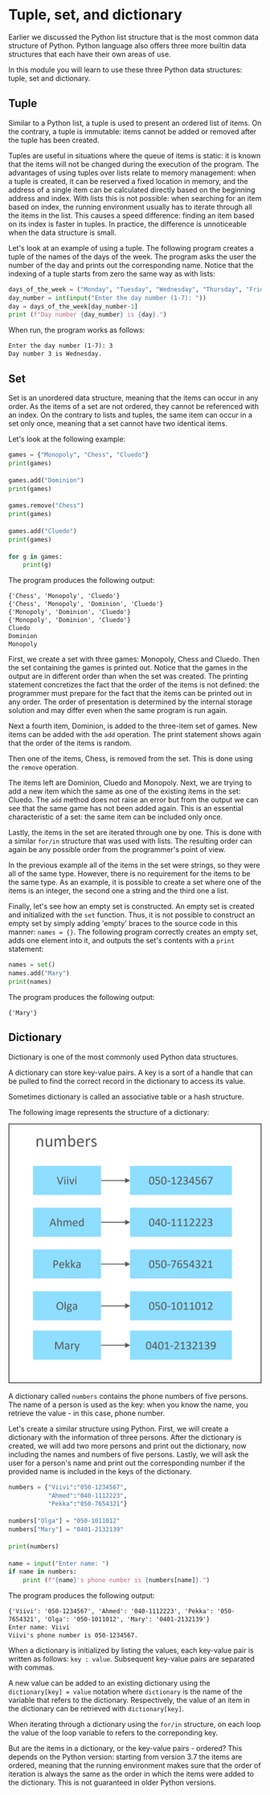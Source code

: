 # Tuple, set, and dictionary

Earlier we discussed the Python list structure that is the most common data structure of Python.
Python language also offers three more builtin data structures that each have their own areas of use.

In this module you will learn to use these three Python data structures: tuple, set and dictionary.

## Tuple

Similar to a Python list, a tuple is used to present an ordered list of items. On the contrary,
a tuple is immutable: items cannot be added or removed after the tuple has been created.

Tuples are useful in situations where the queue of items is static: it is known that the items will not be
changed during the execution of the program. The advantages of using tuples over lists relate to memory management:
when a tuple is created, it can be reserved a fixed location in memory, and the address of a single item can
be calculated directly based on the beginning address and index. With lists this is not possible: when searching
for an item based on index, the running environment usually has to iterate through all the items in the list. 
This causes a speed difference: finding an item based on its index is faster in tuples. In practice, the difference
is unnoticeable when the data structure is small.

Let's look at an example of using a tuple. The following program creates a tuple of the names of the days of the week.
The program asks the user the number of the day and prints out the corresponding name. Notice that the indexing of a
tuple starts from zero the same way as with lists:

```python
days_of_the_week = ("Monday", "Tuesday", "Wednesday", "Thursday", "Friday", "Saturday", "Sunday")
day_number = int(input("Enter the day number (1-7): "))
day = days_of_the_week[day_number-1]
print (f"Day number {day_number} is {day}.")
```

When run, the program works as follows:

```monospace
Enter the day number (1-7): 3
Day number 3 is Wednesday.
```

## Set

Set is an unordered data structure, meaning that the items can occur in any order. As the items of a set are not
ordered, they cannot be referenced with an index. On the contrary to lists and tuples, the same item can occur
in a set only once, meaning that a set cannot have two identical items.

Let's look at the following example:

```python
games = {"Monopoly", "Chess", "Cluedo"}
print(games)

games.add("Dominion")
print(games)

games.remove("Chess")
print(games)

games.add("Cluedo")
print(games)

for g in games:
    print(g)
```

The program produces the following output:
```monospace
{'Chess', 'Monopoly', 'Cluedo'}
{'Chess', 'Monopoly', 'Dominion', 'Cluedo'}
{'Monopoly', 'Dominion', 'Cluedo'}
{'Monopoly', 'Dominion', 'Cluedo'}
Cluedo
Dominion
Monopoly
```

First, we create a set with three games: Monopoly, Chess and Cluedo. Then the set containing the games is printed out.
Notice that the games in the output are in different order than when the set was created. The printing statement 
concretizes the fact that the order of the items is not defined: the programmer must prepare for the fact that the
items can be printed out in any order. The order of presentation is determined by the internal storage solution and
may differ even when the same program is run again.

Next a fourth item, Dominion, is added to the three-item set of games. New items can be added with the `add` operation.
The print statement shows again that the order of the items is random.

Then one of the items, Chess, is removed from the set. This is done using the `remove` operation.

The items left are Dominion, Cluedo and Monopoly. Next, we are trying to add a new item which the same as one
of the existing items in the set: Cluedo. The `add` method does not raise an error but from the output we can
see that the same game has not been added again. This is an essential characteristic of a set: the same item
can be included only once.

Lastly, the items in the set are iterated through one by one. This is done with a similar `for/in` structure
that was used with lists. The resulting order can again be any possible order from the programmer's point of view.

In the previous example all of the items in the set were strings, so they were all of the same type.
However, there is no requirement for the items to be the same type. As an example, it is possible to create a set
where one of the items is an integer, the second one a string and the third one a list.

Finally, let's see how an empty set is constructed.
An empty set is created and initialized with the `set` function.
Thus, it is not possible to construct an empty set by simply adding 'empty' braces to
the source code in this manner: `names = {}`.
The following program correctly creates an empty set, adds one element into it, and outputs
the set's contents with a `print` statement:

```python
names = set()
names.add("Mary")
print(names)
```
The program produces the following output:
```monospace
{'Mary'}
```


## Dictionary

Dictionary is one of the most commonly used Python data structures.

A dictionary can store key-value pairs. A key is a sort of a handle that can be pulled to find the 
correct record in the dictionary to access its value.

Sometimes dictionary is called an associative table or a hash structure.

The following image represents the structure of a dictionary:

![The dictionary structure](img/dictionary.png)

A dictionary called `numbers` contains the phone numbers of five persons. The name of a person is used as the key:
when you know the name, you retrieve the value - in this case, phone number.

Let's create a similar structure using Python. First, we will create a dictionary with the information of three persons.
After the dictionary is created, we will add two more persons and print out the dictionary, now including the names
and numbers of five persons. Lastly, we will ask the user for a person's name and print out the corresponding number if
the provided name is included in the keys of the dictionary.

```python
numbers = {"Viivi":"050-1234567",
           "Ahmed":"040-1112223",
           "Pekka":"050-7654321"}

numbers["Olga"] = "050-1011012"
numbers["Mary"] = "0401-2132139"

print(numbers)

name = input("Enter name: ")
if name in numbers:
    print (f"{name}'s phone number is {numbers[name]}.")
```

The program produces the following output:
```monospace
{'Viivi': '050-1234567', 'Ahmed': '040-1112223', 'Pekka': '050-7654321', 'Olga': '050-1011012', 'Mary': '0401-2132139'}
Enter name: Viivi
Viivi's phone number is 050-1234567.
```

When a dictionary is initialized by listing the values, each key-value pair is written as follows: `key : value`. Subsequent
key-value pairs are separated with commas.

A new value can be added to an existing dictionary using the `dictionary[key] = value` notation where `dictionary` is
the name of the variable that refers to the dictionary. Respectively, the value of an item in the dictionary can be
retrieved with `dictionary[key]`.

When iterating through a dictionary using the `for/in` structure, on each loop the value of the loop variable to refers
to the correponding key.

But are the items in a dictionary, or the key-value pairs - ordered? This depends on the Python version: starting from
version 3.7 the items are ordered, meaning that the running environment makes sure that the order of iteration is always the
same as the order in which the items were added to the dictionary. This is not guaranteed in older Python versions.
